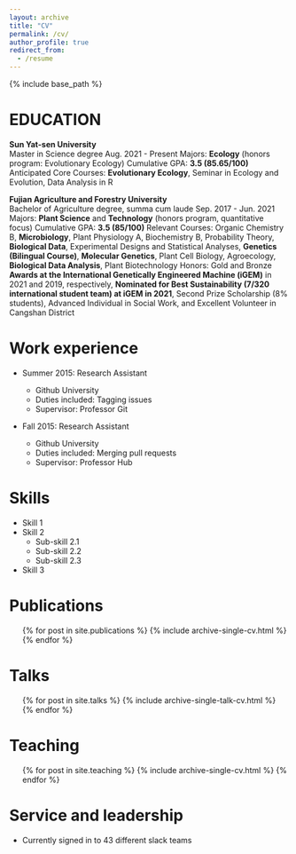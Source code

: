 ```yaml
---
layout: archive
title: "CV"
permalink: /cv/
author_profile: true
redirect_from:
  - /resume
---
```


{% include base_path %}

EDUCATION
======
**Sun Yat-sen University**											         	
Master in Science degree								    	    Aug. 2021 - Present
Majors: **Ecology** (honors program: Evolutionary Ecology) Cumulative GPA: **3.5 (85.65/100)**
Anticipated Core Courses: **Evolutionary Ecology**, Seminar in Ecology and Evolution, Data Analysis in R

**Fujian Agriculture and Forestry University**								         
Bachelor of Agriculture degree, summa cum laude					 Sep. 2017 - Jun. 2021 
Majors: **Plant Science** and **Technology** (honors program, quantitative focus) Cumulative GPA: **3.5 (85/100)**
Relevant Courses: Organic Chemistry B, **Microbiology**, Plant Physiology A, Biochemistry B, Probability 
Theory, **Biological Data**, Experimental Designs and Statistical Analyses, **Genetics 
(Bilingual Course)**, **Molecular Genetics**, Plant Cell Biology, Agroecology, **Biological Data 
Analysis**, Plant Biotechnology
Honors: Gold and Bronze **Awards at the International Genetically Engineered Machine (iGEM)** in 2021 
and 2019, respectively, **Nominated for Best Sustainability (7/320 international student team) at iGEM in 2021**, Second Prize Scholarship (8% students), Advanced Individual in Social Work, and Excellent Volunteer in Cangshan District


Work experience
======
* Summer 2015: Research Assistant
  * Github University
  * Duties included: Tagging issues
  * Supervisor: Professor Git

* Fall 2015: Research Assistant
  * Github University
  * Duties included: Merging pull requests
  * Supervisor: Professor Hub
  
Skills
======
* Skill 1
* Skill 2
  * Sub-skill 2.1
  * Sub-skill 2.2
  * Sub-skill 2.3
* Skill 3

Publications
======
  <ul>{% for post in site.publications %}
    {% include archive-single-cv.html %}
  {% endfor %}</ul>
  
Talks
======
  <ul>{% for post in site.talks %}
    {% include archive-single-talk-cv.html %}
  {% endfor %}</ul>
  
Teaching
======
  <ul>{% for post in site.teaching %}
    {% include archive-single-cv.html %}
  {% endfor %}</ul>
  
Service and leadership
======
* Currently signed in to 43 different slack teams
